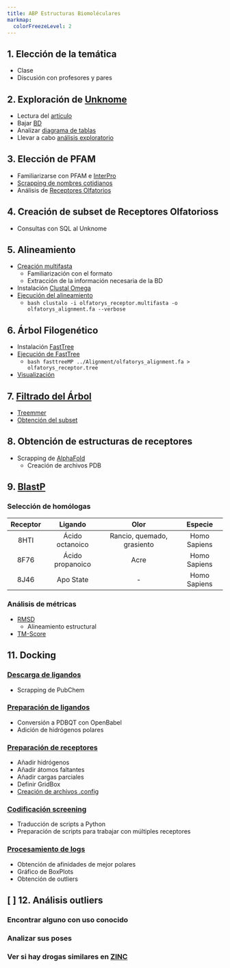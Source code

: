 ```yaml
---
title: ABP Estructuras Biomoléculares
markmap:
  colorFreezeLevel: 2
---
```


## 1. Elección de la temática <!-- markmap: foldAll -->
- Clase
- Discusión con profesores y pares


## 2. Exploración de [Unknome](https://unknome.mrc-lmb.cam.ac.uk/) <!-- markmap: foldAll -->
- Lectura del [artículo](https://journals.plos.org/plosbiology/article?id=10.1371/journal.pbio.3002222)
- Bajar [BD](https://unknome.mrc-lmb.cam.ac.uk/download/)
- Analizar [diagrama de tablas](https://github.com/justog220/ABP-EB/blob/main/Exploracion/DiagramaDeTablas.pdf)
- Llevar a cabo [análisis exploratorio](https://github.com/justog220/ABP-EB/tree/main/Exploracion)


## 3. Elección de PFAM <!-- markmap: foldAll -->
- Familiarizarse con PFAM e [InterPro](https://www.ebi.ac.uk/interpro/)
- [Scrapping de nombres cotidianos](https://github.com/justog220/ABP-EB/tree/main/Exploracion#2-an%C3%A1lisis-de-pfam)
- Análisis de [Receptores Olfatorios](https://github.com/justog220/ABP-EB/tree/main/OlfatoryReceptors)


## 4. Creación de subset de Receptores Olfatorioss <!-- markmap: foldAll -->
- Consultas con SQL al Unknome


## 5. Alineamiento <!-- markmap: fold -->
- [Creación multifasta](https://github.com/justog220/ABP-EB/tree/main/OlfatoryReceptors/Alignment#1-generaci%C3%B3n-del-multifasta)
    - Familiarización con el formato
    - Extracción de la información necesaria de la BD
- Instalación [Clustal Omega](http://www.clustal.org/omega/)
- [Ejecución del alineamiento](https://github.com/justog220/ABP-EB/tree/main/OlfatoryReceptors/Alignment#2-alineamiento) <!-- markmap: fold -->
    - ```bash clustalo -i olfatorys_receptor.multifasta -o olfatorys_alignment.fa --verbose```


## 6. Árbol Filogenético <!-- markmap: foldAll -->
- Instalación [FastTree](http://www.microbesonline.org/fasttree/)
- [Ejecución de FastTree](https://github.com/justog220/ABP-EB/tree/main/OlfatoryReceptors/PhyTree#metodolog%C3%ADa)
    - ```bash fasttreeMP ../Alignment/olfatorys_alignment.fa > olfatorys_receptor.tree```
- [Visualización](https://github.com/justog220/ABP-EB/blob/main/OlfatoryReceptors/PhyTree/README.md#2-visualizaci%C3%B3n)


## 7. [Filtrado del Árbol](https://github.com/justog220/ABP-EB/blob/main/OlfatoryReceptors/PhyTree/README.md#3-reducci%C3%B3n-de-dimensionalidad) <!-- markmap: foldAll -->
- [Treemmer](https://bmcbioinformatics.biomedcentral.com/articles/10.1186/s12859-018-2164-8)
- [Obtención del subset](https://github.com/justog220/ABP-EB/tree/main/OlfatoryReceptors/ReceptoresFiltrados#1-generaci%C3%B3n-del-subset)

## 8. Obtención de estructuras de receptores <!-- markmap: fold -->
- Scrapping de [AlphaFold](https://github.com/justog220/ABP-EB/tree/main/OlfatoryReceptors/ReceptoresFiltrados#2-obtenci%C3%B3n-de-estructuras)
    - Creación de archivos PDB


## 9. [BlastP](https://github.com/justog220/ABP-EB/tree/main/OlfatoryReceptors/ReceptoresFiltrados#3-blastp) <!-- markmap: fold -->

### Selección de homólogas <!-- markmap: fold -->

|Receptor|Ligando|Olor|Especie|
|:---:|:---:|:---:|:---:|
|8HTI|Ácido octanoico|Rancio, quemado, grasiento|Homo Sapiens|
|8F76|Ácido propanoico|Acre|Homo Sapiens|
|8J46|Apo State|-|Homo Sapiens|


### Análisis de métricas 
- [RMSD](https://github.com/justog220/ABP-EB/tree/main/OlfatoryReceptors/ReceptoresFiltrados#rmsd)
    - Alineamiento estructural
- [TM-Score](https://github.com/justog220/ABP-EB/tree/main/OlfatoryReceptors/ReceptoresFiltrados#tm-score)

## 11. Docking <!-- markmap: foldAll -->

### [Descarga de ligandos](https://github.com/justog220/ABP-EB/blob/main/OlfatoryReceptors/Docking/README.md#2-selecci%C3%B3n-y-preparaci%C3%B3n-de-ligandos) <!-- markmap: foldAll -->
- Scrapping de PubChem


### [Preparación de ligandos](https://github.com/justog220/ABP-EB/blob/main/OlfatoryReceptors/Docking/README.md#2-selecci%C3%B3n-y-preparaci%C3%B3n-de-ligandos) <!-- markmap: foldAll -->
- Conversión a PDBQT con OpenBabel
- Adición de hidrógenos polares


### [Preparación de receptores](https://github.com/justog220/ABP-EB/blob/main/OlfatoryReceptors/Docking/README.md#3-preparaci%C3%B3n-de-receptores) <!-- markmap: foldAll -->
- Añadir hidrógenos
- Añadir átomos faltantes
- Añadir cargas parciales
- Definir GridBox
- [Creación de archivos .config](https://github.com/justog220/ABP-EB/blob/main/OlfatoryReceptors/Docking/README.md#4-declaraci%C3%B3n-de-configuraciones)


### [Codificación screening](https://github.com/justog220/ABP-EB/blob/main/OlfatoryReceptors/Docking/README.md#5-ejecuci%C3%B3n-del-docking) <!-- markmap: foldAll -->
- Traducción de scripts a Python
- Preparación de scripts para trabajar con múltiples receptores


### [Procesamiento de logs](https://github.com/justog220/ABP-EB/blob/main/OlfatoryReceptors/Docking/README.md#6-procesamiento-y-an%C3%A1lisis-de-resultados) <!-- markmap: foldAll -->
- Obtención de afinidades de mejor polares
- Gráfico de BoxPlots
- Obtención de outliers


## [ ] 12. Análisis outliers  <!-- markmap: fold -->
### Encontrar alguno con uso conocido
### Analizar sus poses
### Ver si hay drogas similares en [ZINC](https://zinc.docking.org/)